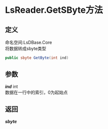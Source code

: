 # LsReader.GetSByte方法
## 定义
命名空间:LsDBase.Core    
将数据转成sbyte类型   
```C#
public sbyte GetByte(int ind)
```
## 参数
***ind***  int    
数据在一行中的索引，0为起始点   
## 返回
***sbyte***